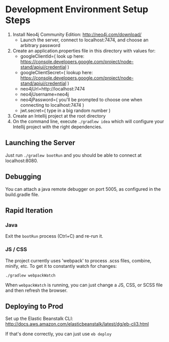 # Development Environment Setup Steps

1. Install Neo4j Community Edition: http://neo4j.com/download/
    - Launch the server, connect to localhost:7474, and choose an arbitrary password
2. Create an application.properties file in this directory with values for:
    - googleClientId=( look up here: https://console.developers.google.com/project/node-stand/apiui/credential )
    - googleClientSecret=( lookup here: https://console.developers.google.com/project/node-stand/apiui/credential )
    - neo4jUrl=http://localhost:7474
    - neo4jUsername=neo4j
    - neo4jPassword=( you'll be prompted to choose one when connecting to localhost:7474 )
    - jwt.secret=( type in a big random number )
3. Create an Intellij project at the root directory
4. On the command line, execute `./gradlew idea` which will configure your Intellij project with the right dependencies.


## Launching the Server

Just run `./gradlew bootRun` and you should be able to connect at localhost:8080.

## Debugging

You can attach a java remote debugger on port 5005, as configured in the build.gradle file.

## Rapid Iteration

### Java

Exit the `bootRun` process (Ctrl+C) and re-run it.

### JS / CSS

The project currently uses 'webpack' to process .scss files, combine, minify, etc.
To get it to constantly watch for changes:

`./gradlew webpackWatch`

When `webpackWatch` is running, you can just change a JS, CSS, or SCSS file and then refresh the browser.

## Deploying to Prod

Set up the Elastic Beanstalk CLI: http://docs.aws.amazon.com/elasticbeanstalk/latest/dg/eb-cli3.html

If that's done correctly, you can just use `eb deploy`
